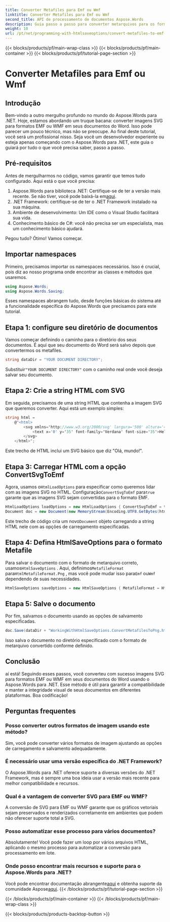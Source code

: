 ```yaml
---
title: Converter Metafiles para Emf ou Wmf
linktitle: Converter Metafiles para Emf ou Wmf
second_title: API de processamento de documentos Aspose.Words
description: Guia passo a passo para converter metarquivos para os formatos EMF ou WMF ao converter um documento para HTML com o Aspose.Words para .NET.
weight: 10
url: /pt/net/programming-with-htmlsaveoptions/convert-metafiles-to-emf-or-wmf/
---
```


{{< blocks/products/pf/main-wrap-class >}}
{{< blocks/products/pf/main-container >}}
{{< blocks/products/pf/tutorial-page-section >}}

# Converter Metafiles para Emf ou Wmf

## Introdução

Bem-vindo a outro mergulho profundo no mundo do Aspose.Words para .NET. Hoje, estamos abordando um truque bacana: converter imagens SVG para formatos EMF ou WMF em seus documentos do Word. Isso pode parecer um pouco técnico, mas não se preocupe. Ao final deste tutorial, você será um profissional nisso. Seja você um desenvolvedor experiente ou esteja apenas começando com o Aspose.Words para .NET, este guia o guiará por tudo o que você precisa saber, passo a passo.

## Pré-requisitos

Antes de mergulharmos no código, vamos garantir que temos tudo configurado. Aqui está o que você precisa:

1.  Aspose.Words para biblioteca .NET: Certifique-se de ter a versão mais recente. Se não tiver, você pode baixá-la em[aqui](https://releases.aspose.com/words/net/).
2. .NET Framework: certifique-se de ter o .NET Framework instalado na sua máquina.
3. Ambiente de desenvolvimento: Um IDE como o Visual Studio facilitará sua vida.
4. Conhecimento básico de C#: você não precisa ser um especialista, mas um conhecimento básico ajudará.

Pegou tudo? Ótimo! Vamos começar.

## Importar namespaces

Primeiro, precisamos importar os namespaces necessários. Isso é crucial, pois diz ao nosso programa onde encontrar as classes e métodos que usaremos.

```csharp
using Aspose.Words;
using Aspose.Words.Saving;
```

Esses namespaces abrangem tudo, desde funções básicas do sistema até a funcionalidade específica do Aspose.Words que precisamos para este tutorial.

## Etapa 1: configure seu diretório de documentos

Vamos começar definindo o caminho para o diretório dos seus documentos. É aqui que seu documento do Word será salvo depois que convertermos os metafiles.

```csharp
string dataDir = "YOUR DOCUMENT DIRECTORY";
```

 Substituir`"YOUR DOCUMENT DIRECTORY"` com o caminho real onde você deseja salvar seu documento.

## Etapa 2: Crie a string HTML com SVG

Em seguida, precisamos de uma string HTML que contenha a imagem SVG que queremos converter. Aqui está um exemplo simples:

```csharp
string html = 
    @"<html>
        <svg xmlns='http://www.w3.org/2000/svg' largura='500' altura='40' viewBox='0 0 500 40'>
            <text x='0' y='35' font-family='Verdana' font-size='35'>Hello world!</text>
        </svg>
    </html>";
```

Este trecho de HTML inclui um SVG básico que diz "Olá, mundo!".

## Etapa 3: Carregar HTML com a opção ConvertSvgToEmf

 Agora, usamos o`HtmlLoadOptions` para especificar como queremos lidar com as imagens SVG no HTML. Configuração`ConvertSvgToEmf` para`true` garante que as imagens SVG sejam convertidas para o formato EMF.

```csharp
HtmlLoadOptions loadOptions = new HtmlLoadOptions { ConvertSvgToEmf = true };
Document doc = new Document(new MemoryStream(Encoding.UTF8.GetBytes(html)), loadOptions);
```

 Este trecho de código cria um novo`Document` objeto carregando a string HTML nele com as opções de carregamento especificadas.

## Etapa 4: Defina HtmlSaveOptions para o formato Metafile

 Para salvar o documento com o formato de metarquivo correto, usamos`HtmlSaveOptions` . Aqui, definimos`MetafileFormat` para`HtmlMetafileFormat.Png` , mas você pode mudar isso para`Emf` ou`Wmf` dependendo de suas necessidades.

```csharp
HtmlSaveOptions saveOptions = new HtmlSaveOptions { MetafileFormat = HtmlMetafileFormat.Png };
```

## Etapa 5: Salve o documento

Por fim, salvamos o documento usando as opções de salvamento especificadas.

```csharp
doc.Save(dataDir + "WorkingWithHtmlSaveOptions.ConvertMetafilesToPng.html", saveOptions);
```

Isso salva o documento no diretório especificado com o formato de metarquivo convertido conforme definido.

## Conclusão

aí está! Seguindo esses passos, você converteu com sucesso imagens SVG para formatos EMF ou WMF em seus documentos do Word usando o Aspose.Words para .NET. Esse método é útil para garantir a compatibilidade e manter a integridade visual de seus documentos em diferentes plataformas. Boa codificação!

## Perguntas frequentes

### Posso converter outros formatos de imagem usando este método?
Sim, você pode converter vários formatos de imagem ajustando as opções de carregamento e salvamento adequadamente.

### É necessário usar uma versão específica do .NET Framework?
O Aspose.Words para .NET oferece suporte a diversas versões do .NET Framework, mas é sempre uma boa ideia usar a versão mais recente para melhor compatibilidade e recursos.

### Qual é a vantagem de converter SVG para EMF ou WMF?
A conversão de SVG para EMF ou WMF garante que os gráficos vetoriais sejam preservados e renderizados corretamente em ambientes que podem não oferecer suporte total a SVG.

### Posso automatizar esse processo para vários documentos?
Absolutamente! Você pode fazer um loop por vários arquivos HTML, aplicando o mesmo processo para automatizar a conversão para processamento em lote.

### Onde posso encontrar mais recursos e suporte para o Aspose.Words para .NET?
 Você pode encontrar documentação abrangente[aqui](https://reference.aspose.com/words/net/) e obtenha suporte da comunidade Aspose[aqui](https://forum.aspose.com/c/words/8).
{{< /blocks/products/pf/tutorial-page-section >}}

{{< /blocks/products/pf/main-container >}}
{{< /blocks/products/pf/main-wrap-class >}}

{{< blocks/products/products-backtop-button >}}
